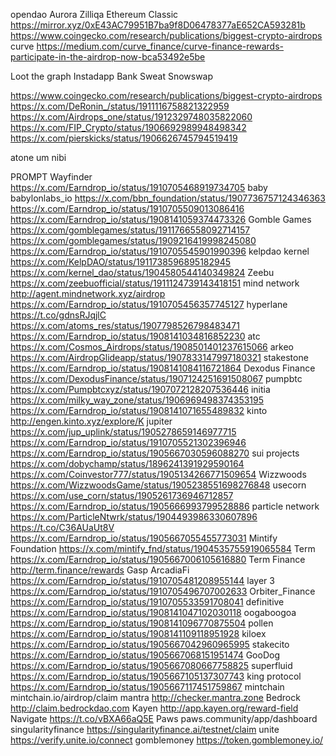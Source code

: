 

opendao
Aurora
Zilliqa
Ethereum Classic
https://mirror.xyz/0xE43AC79951B7ba9f8D06478377aE652CA593281b
https://www.coingecko.com/research/publications/biggest-crypto-airdrops
curve https://medium.com/curve_finance/curve-finance-rewards-participate-in-the-airdrop-now-bca53492e5be

Loot
the graph
Instadapp
Bank
Sweat
Snowswap


https://www.coingecko.com/research/publications/biggest-crypto-airdrops
https://x.com/DeRonin_/status/1911116758821322959
https://x.com/Airdrops_one/status/1912329748035822060
https://x.com/FIP_Crypto/status/1906692989948498342
https://x.com/pierskicks/status/1906626745794519419

atone
um
nibi


PROMPT Wayfinder https://x.com/Earndrop_io/status/1910705468919734705
baby babylonlabs_io https://x.com/bbn_foundation/status/1907736757124346363 https://x.com/Earndrop_io/status/1910705509013086416 https://x.com/Earndrop_io/status/1908141059374473326
Gomble Games https://x.com/gomblegames/status/1911766558092714157 https://x.com/gomblegames/status/1909216419998245080 https://x.com/Earndrop_io/status/1910705545901990396
kelpdao kernel https://x.com/KelpDAO/status/1911738596895182945 https://x.com/kernel_dao/status/1904580544140349824
Zeebu https://x.com/zeebuofficial/status/1911124739143418151
mind network  http://agent.mindnetwork.xyz/airdrop https://x.com/Earndrop_io/status/1910705456357745127
hyperlane https://t.co/gdnsRJqjlC https://x.com/atoms_res/status/1907798526798483471 https://x.com/Earndrop_io/status/1908141034816852230
atc https://x.com/Cosmos_Airdrops/status/1908501401237615066
arkeo https://x.com/AirdropGlideapp/status/1907833147997180321
stakestone https://x.com/Earndrop_io/status/1908141084116721864
Dexodus Finance https://x.com/DexodusFinance/status/1907124251691508067
pumpbtc https://x.com/Pumpbtcxyz/status/1907072128207536446
initia https://x.com/milky_way_zone/status/1906969498374353195 https://x.com/Earndrop_io/status/1908141071655489832
kinto http://engen.kinto.xyz/explore/K
jupiter https://x.com/jup_uplink/status/1905278659146977715 https://x.com/Earndrop_io/status/1910705521302396946 https://x.com/Earndrop_io/status/1905667030596088270
sui projects https://x.com/dobychamp/status/1896241391929590164 https://x.com/Coinvestor777/status/1905134266771509654
Wizzwoods https://x.com/WizzwoodsGame/status/1905238551698276848
usecorn https://x.com/use_corn/status/1905261736946712857 https://x.com/Earndrop_io/status/1905666993799528886
particle network https://x.com/ParticleNtwrk/status/1904493986330607896 https://t.co/C36AUaUt8V https://x.com/Earndrop_io/status/1905667055455773031
Mintify Foundation https://x.com/mintify_fnd/status/1904535755919065584
Term https://x.com/Earndrop_io/status/1905667006105616880 Term Finance http://term.finance/rewards
Gasp
ArcadiaFi https://x.com/Earndrop_io/status/1910705481208955144
layer 3 https://x.com/Earndrop_io/status/1910705496707002633
Orbiter_Finance https://x.com/Earndrop_io/status/1910705533591708041
definitive https://x.com/Earndrop_io/status/1908141047102030118
oogaboogoa https://x.com/Earndrop_io/status/1908141096770875504
pollen https://x.com/Earndrop_io/status/1908141109118951928
kiloex https://x.com/Earndrop_io/status/1905667042960965995
stakecito https://x.com/Earndrop_io/status/1905667068151951474
GooDog https://x.com/Earndrop_io/status/1905667080667758825
superfluid https://x.com/Earndrop_io/status/1905667105137307743
king protocol https://x.com/Earndrop_io/status/1905667117451759867
mintchain mintchain.io/airdrop/claim
mantra http://checker.mantra.zone
 Bedrock http://claim.bedrockdao.com
 Kayen  http://app.kayen.org/reward-field
 Navigate  https://t.co/vBXA66aQ5E
 Paws paws.community/app/dashboard
 singularityfinance https://singularityfinance.ai/testnet/claim
 unite https://verify.unite.io/connect
 gomblemoney https://token.gomblemoney.io/